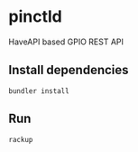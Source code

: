 # pinctld
HaveAPI based GPIO REST API

## Install dependencies

```
bundler install
```

## Run

```
rackup
```

